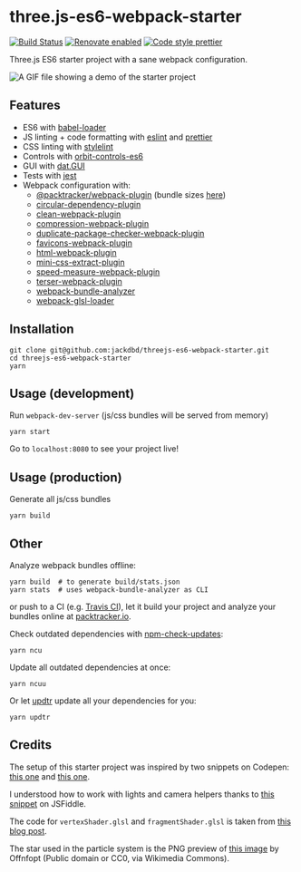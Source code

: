 # three.js-es6-webpack-starter

[![Build Status](https://travis-ci.org/jackdbd/threejs-es6-webpack-starter.svg?branch=master)](https://travis-ci.org/jackdbd/threejs-es6-webpack-starter) [![Renovate enabled](https://img.shields.io/badge/renovate-enabled-brightgreen.svg)](https://renovateapp.com/) [![Code style prettier](https://img.shields.io/badge/code_style-prettier-ff69b4.svg?style=flat-square)](https://github.com/prettier/prettier)

Three.js ES6 starter project with a sane webpack configuration.

![A GIF file showing a demo of the starter project](https://github.com/jackdbd/threejs-es6-webpack-starter/blob/master/demo.gif "A scene with a spotlight, a directional light, an ambient light, a particle system, a custom material and several helpers.")

## Features

- ES6 with [babel-loader](https://github.com/babel/babel-loader)
- JS linting + code formatting with [eslint](https://eslint.org/) and [prettier](https://github.com/prettier/prettier)
- CSS linting with [stylelint](https://stylelint.io/)
- Controls with [orbit-controls-es6](https://www.npmjs.com/package/orbit-controls-es6)
- GUI with [dat.GUI](https://github.com/dataarts/dat.gui)
- Tests with [jest](https://jestjs.io/en/)
- Webpack configuration with:
  - [@packtracker/webpack-plugin](https://github.com/packtracker/webpack-plugin) (bundle sizes [here](https://app.packtracker.io/organizations/129/projects/110))
  - [circular-dependency-plugin](https://github.com/aackerman/circular-dependency-plugin)
  - [clean-webpack-plugin](https://github.com/johnagan/clean-webpack-plugin)
  - [compression-webpack-plugin](https://github.com/webpack-contrib/compression-webpack-plugin)
  - [duplicate-package-checker-webpack-plugin](https://github.com/darrenscerri/duplicate-package-checker-webpack-plugin)
  - [favicons-webpack-plugin](https://github.com/jantimon/favicons-webpack-plugin)
  - [html-webpack-plugin](https://github.com/jantimon/html-webpack-plugin)
  - [mini-css-extract-plugin](https://github.com/webpack-contrib/mini-css-extract-plugin)
  - [speed-measure-webpack-plugin](https://github.com/stephencookdev/speed-measure-webpack-plugin)
  - [terser-webpack-plugin](https://github.com/webpack-contrib/terser-webpack-plugin/)
  - [webpack-bundle-analyzer](https://github.com/th0r/webpack-bundle-analyzer)
  - [webpack-glsl-loader](https://github.com/grieve/webpack-glsl-loader)

## Installation

```shell
git clone git@github.com:jackdbd/threejs-es6-webpack-starter.git
cd threejs-es6-webpack-starter
yarn
```

## Usage (development)

Run `webpack-dev-server` (js/css bundles will be served from memory)

```shell
yarn start
```

Go to `localhost:8080` to see your project live!

## Usage (production)

Generate all js/css bundles

```shell
yarn build
```

## Other

Analyze webpack bundles offline:

```shell
yarn build  # to generate build/stats.json
yarn stats  # uses webpack-bundle-analyzer as CLI
```

or push to a CI (e.g. [Travis CI](https://travis-ci.com/)), let it build your project and analyze your bundles online at [packtracker.io](https://packtracker.io/).

Check outdated dependencies with [npm-check-updates](https://github.com/tjunnone/npm-check-updates):

```shell
yarn ncu
```

Update all outdated dependencies at once:

```shell
yarn ncuu
```

Or let [updtr](https://github.com/peerigon/updtr) update all your dependencies for you:

```shell
yarn updtr
```

## Credits

The setup of this starter project was inspired by two snippets on Codepen: [this one](http://codepen.io/mo4_9/pen/VjqRQX) and [this one](https://codepen.io/iamphill/pen/jPYorE).

I understood how to work with lights and camera helpers thanks to
[this snippet](http://jsfiddle.net/f17Lz5ux/5131/) on JSFiddle.

The code for `vertexShader.glsl` and `fragmentShader.glsl` is taken from
[this blog post](http://blog.cjgammon.com/threejs-custom-shader-material).

The star used in the particle system is the PNG preview of [this image](https://commons.wikimedia.org/wiki/File:Star_icon-72a7cf.svg) by Offnfopt
(Public domain or CC0, via Wikimedia Commons).
